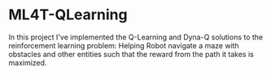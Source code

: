 # ML4T-QLearning

In this project I've implemented the Q-Learning and Dyna-Q solutions to the reinforcement learning problem: Helping Robot navigate a maze with obstacles and other entities such that the reward from the path it takes is maximized.
